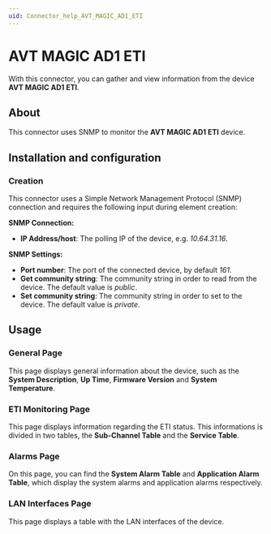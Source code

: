 ```yaml
---
uid: Connector_help_AVT_MAGIC_AD1_ETI
---
```


# AVT MAGIC AD1 ETI

With this connector, you can gather and view information from the device **AVT MAGIC AD1 ETI**.

## About

This connector uses SNMP to monitor the **AVT MAGIC AD1 ETI** device.

## Installation and configuration

### Creation

This connector uses a Simple Network Management Protocol (SNMP) connection and requires the following input during element creation:

**SNMP Connection:**

- **IP Address/host**: The polling IP of the device, e.g. *10.64.31.16*.

**SNMP Settings:**

- **Port number**: The port of the connected device, by default *161*.
- **Get community string**: The community string in order to read from the device. The default value is *public*.
- **Set community string**: The community string in order to set to the device. The default value is *private*.

## Usage

### General Page

This page displays general information about the device, such as the **System Description**, **Up Time**, **Firmware Version** and **System Temperature**.

### ETI Monitoring Page

This page displays information regarding the ETI status. This informations is divided in two tables, the **Sub-Channel Table** and the **Service Table**.

### Alarms Page

On this page, you can find the **System Alarm Table** and **Application Alarm Table**, which display the system alarms and application alarms respectively.

### LAN Interfaces Page

This page displays a table with the LAN interfaces of the device.
